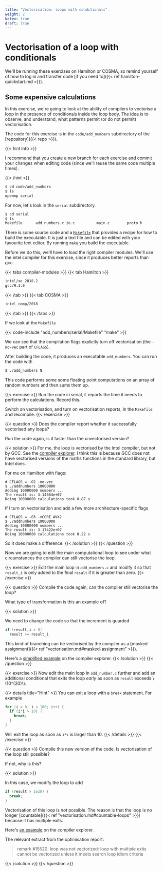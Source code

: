 ```yaml
---
title: "Vectorisation: loops with conditionals"
weight: 2
katex: true
draft: true
---
```


# Vectorisation of a loop with conditionals

We'll be running these exercises on Hamilton or COSMA, so remind
yourself of how to log in and transfer code [if you need to]({{< ref
hamilton-quickstart.md >}}).



## Some expensive calculations

In this exercise, we're going to look at the ability of compilers to
vectorise a loop in the presence of conditionals inside the loop body.
The idea is to observe, and understand, what patterns permit (or do
not permit) vectorisation.

The code for this exercise is in the `code/add_numbers` subdirectory
of the [repository]({{< repo >}}).

{{< hint info >}}

I recommend that you create a new branch for each exercise and commit
your changes when editing code (since we'll reuse the same code
multiple times).

{{< /hint >}}

```sh
$ cd code/add_numbers
$ ls
openmp serial
```

For now, let's look in the `serial` subdirectory.

```sh
$ cd serial
$ ls
Makefile      add_numbers.c io.c          main.c        proto.h
```

There is some source code and a
[`Makefile`](https://www.gnu.org/software/make/) that provides a
recipe for how to build the executable. It is just a text file and can
be edited with your favourite text editor. By running `make` you build
the executable.

Before we do this, we'll have to load the right compiler modules.
We'll use the intel compiler for this exercise, since it produces
better reports than gcc.

{{< tabs compiler-modules >}}
{{< tab Hamilton >}}
```sh
intel/xe_2018.2
gcc/9.3.0
```
{{< /tab >}}
{{< tab COSMA >}}
```sh
intel_comp/2018
```
{{< /tab >}}
{{< /tabs >}}

If we look at the `Makefile`

{{< code-include "add_numbers/serial/Makefile" "make" >}}

We can see that the compilation flags explictly turn off vectorisation
(the `-no-vec` part of `CFLAGS`).

After building the code, it produces an executable `add_numbers`. You
can run the code with
```sh
$ ./add_numbers N
```

This code performs some some floating point computations on an array
of random numbers and then sums them up.

{{< exercise >}}
Run the code in serial, it reports the time it needs to perform the
calculations. Record this.

Switch on vectorisation, and turn on vectorisation reports, in the
`Makefile` and recompile.
{{< /exercise >}}

{{< question >}}
Does the compiler report whether it successfully vectorised any loops?

Run the code again, is it faster than the unvectorised version?

{{< solution >}}
For me, the loop is vectorised by the Intel compiler, but not by GCC.
See the [compiler explorer](https://gcc.godbolt.org/z/orKMsz). I think
this is because GCC does not have vectorised versions of the maths
functions in the standard library, but Intel does.

For me on Hamilton with flags:

```
# CFLAGS = -O2 -no-vec
$ ./addnumbers 10000000
Adding 10000000 numbers ...
The result is: 3.14654e+07
Doing 10000000 calculations took 0.87 s
```

If I turn on vectorisation and add a few more architecture-specific
flags
```
# CFLAGS = -O3 -xCORE_AVX2
$ ./addnumbers 10000000
Adding 10000000 numbers ...
The result is: 3.17422e+07
Doing 10000000 calculations took 0.22 s
```

So it does make a difference.
{{< /solution >}}
{{< /question >}}

Now we are going to edit the main computational loop to see under what
circumstances the compiler can still vectorise the loop.

{{< exercise >}}
Edit the main loop in `add_numbers.c` and modify it so that `result_i`
is only added to the final `result` if it is greater than zero.
{{< /exercise >}}

{{< question >}}
Compile the code again, can the compiler still vectorise the loop?

What type of transformation is this an example of?

{{< solution >}}

We need to change the code so that the increment is guarded

```c
if (result_i > 0)
  result += result_i
```

This kind of branching can be vectorised by the compiler as a [masked
assignment]({{< ref "vectorisation.md#masked-assignment" >}}).

Here's a [simplified example](https://gcc.godbolt.org/z/snqxr3) on the
compiler explorer.
{{< /solution >}}
{{< /question >}}

{{< exercise >}}
Now edit the main loop in `add_number.c` further and add an additional
conditional that exits the loop _early_ as soon as `result` exceeds
\\(10^{20}\\). 

{{< details title="Hint" >}}
You can exit a loop with a `break` statement. For example
```c
for (i = 0; i < 100; i++) {
  if (i*i > 10) {
    break;
  }
}
```
Will exit the loop as soon as `i*i` is larger than 10.
{{< /details >}}
{{< /exercise >}}

{{< question >}}
Compile this new version of the code. Is vectorisation of the loop
still possible?

If not, why is this?

{{< solution >}}

In this case, we modify the loop to add

```c
if (result > 1e20) {
  break;
}
```

Vectorisation of this loop is _not_ possible. The reason is that the
loop is no longer [countable]({{< ref
"vectorisation.md#countable-loops" >}}) because it has multiple exits.

Here's [an example](https://gcc.godbolt.org/z/qhsdE4) on the compiler
explorer.

The relevant extract from the optimisation report:

> remark #15520: loop was not vectorized: loop with multiple exits
> cannot be vectorized unless it meets search loop idiom criteria

{{< /solution >}}
{{< /question >}}
